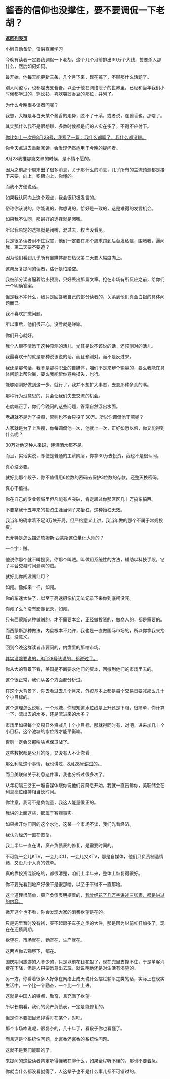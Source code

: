 # 酱香的信仰也没撑住，要不要调侃一下老胡？

[**返回列表页**](/gzh/记忆承载3)

小懒自动备份，仅供查阅学习

今晚有读者一定要我调侃一下老胡，这个几个月前排出30万个大钱，誓要杀入那什么，然后如何如何。  

最开始，他每天能更新三条，几个月下来，现在蔫了，不聊那什么话题了。

别人问盈亏，也都是支支吾吾。以至于他在网络段子的世界里，已经和当年我们小时候都学过的，穿长衫，喜欢嚼茴香豆的那位，并列了。  

为什么今晚很多读者问呢？  

我想，大概是与白天某个酱香的走势，脱不了干系，或者说，连酱香也，那啥了。  

其实那什么我不是很想聊，多数时候都是问的人实在多了，不得不应付下。  

[你比如上一次是8月28号，我写了一篇：我什么都聊了，我什么都没聊。](https://mp.weixin.qq.com/s?__biz=MzU3NDc5Nzc0NQ==&mid=2247525443&idx=1&sn=9cc31f60518d1fbeb3175a9bbee0c37d&chksm=fd2ec69dca594f8b8dcfc15db6c975b42e00f65d57128832513c499e7906e3a36cf2aab90624&token=224755126&lang=zh_CN&scene=21#wechat_redirect)

你今天点进去重新阅读，会发现仍然适用于今晚的提问者。  

8月28我推那篇文章的时候，是不情不愿的。

因为之前那个周末出了很多消息，关于那什么的消息，几乎所有的主流预测都是接下来要，向上，积极向上，你懂的。  

而我不方便说话。  

如果我认同向上这个观点，我会很积极发言的。

俗称你该说的，你能说的，你想说的，恰好是一致的，这是难得的发言机会。

如果我不认同，那最好的选择就是闭嘴。

所以我原定的选择就是闭嘴，混过去，权当没看见。  

只是很多读者耐不住寂寞，他们一定要在那个周末跑到后台发私信，围堵我，逼问我，第二天要不要追？

因为他们看到几乎所有自媒体都在热议第二天要大幅度向上。  

这帮反复提问的读者，估计是怕踏空。

我被部分读者逼着给出预测，只好丢出那篇文章。抢在市场有所反应之前，给你们一个明确答案。  

但是我不冲什么，我只是回答我自己的部分读者的，关系到他们真金白银的具体问题而已。  

我不喜欢扩撒问题。

所以事后，他们很开心，没亏就是赚嘛。

你们开心就好。

我个人很不情愿干这种预测的活儿，尤其是说不该说的话，还预测对的活儿。  

我最喜欢干的就是那种说该说的话，而且预测对。而不是反过来。

我还是那句话，我不是那种职业的自媒体，咱们不是来辩个输赢的，要么我能在具体问题上帮你赢，要么我能帮你避免损失，也行。

能够刚刚好做到这一步，就行了，我并不想扩大事态，去耍那种多余的嘴。

那种行为没意思的，只会让我们失去交流的机会。

态度端正了，你们今晚问的这些问题，答案自然浮出水面。

老胡就不是为了投资，否则也不会只投了30万。所以你调侃他干嘛呢？

人家就是为了上热搜，你每调侃他一次，他就上一次，正好如愿以偿，你又能得到什么呢？  

30万对他这种人来说，连洒洒水都不是。

而且，实话实说，即便是普通的工薪阶层，你拿30万去投资，我也不是很认同。

真心没必要。

就好比那个段子，你不值得用6位数的密码去保护3位数的存款，还整天换密码。

真心不值得。  

你在自己的专业领域里但凡能有点突破，肯定超过你那区区几十万搞东搞西。  

不要拿我十五年来的投资生涯当例子来抬杠，这种抬杠无效。  

我当年的确拿着不足3万块开局，但严格意义上讲，我当年做的那个不属于常规投资。  

巴菲特是怎么描述詹姆斯·西蒙斯这位量化大师的？

一个字：贼。

他说你那个就不叫投资，你那个叫贼。叫做用系统性的方法，辅助以科技手段，钻了平台交易时间漏洞的贼。

就好比你闯没闯红灯？

如闯。像如来一样，如闯。  

你的车速太快了，以至于高速摄像机无法记录下来你到底闯没闯。

你闯了么？没有影像记录，如闯。

只有西蒙斯这种做贼的，才不需要本金，正经做投资的，做商人的，都是需要的。

而西蒙斯那种做法，内盘根本不允许，我也是一直做国际市场的，所以你拿我来抬杠，没意义。

回到今晚这群读者非要问的，内盘里的那啥市场。

[其实没啥要说的，8月28号该说的，都说过了。](https://mp.weixin.qq.com/s?__biz=MzU3NDc5Nzc0NQ==&mid=2247525443&idx=1&sn=9cc31f60518d1fbeb3175a9bbee0c37d&chksm=fd2ec69dca594f8b8dcfc15db6c975b42e00f65d57128832513c499e7906e3a36cf2aab90624&token=224755126&lang=zh_CN&scene=21#wechat_redirect)

你从大的背景下看，美国是不断要求他们的资本，回撤到他们的市场里去的。  

这个很正常，我们从各个方面都分析过。  

在这个大背景下，你去看过去几个月来，外资基本上都是每个交易日要减那么几十个小目标的。  

这个道理怎么说呢，一个池塘，你想知道水位线是上升还是下降，很简单，你计算一下，流出去的水多，还是流进来的水多？  

市场里如果每个交易日外资减几十个小目标，那就得同时有，对吧，进来加几十个小目标，这个池塘的水位线才能平衡嘛。  

否则一定会又那啥啥点保卫战了。

这些数据都是公开的呀，又没有人不让你看。  

那么利息这个事情，我也讲过，[8月28号讲过的。](https://mp.weixin.qq.com/s?__biz=MzU3NDc5Nzc0NQ==&mid=2247525443&idx=1&sn=9cc31f60518d1fbeb3175a9bbee0c37d&chksm=fd2ec69dca594f8b8dcfc15db6c975b42e00f65d57128832513c499e7906e3a36cf2aab90624&token=224755126&lang=zh_CN&scene=21#wechat_redirect)

而且美联储关于利息这件事，我也分析过很多次了。  

从年初隔三岔五一堆自媒体跟你说他们要降息开始，我就一直告诉你，美联储会在利息高位维持相当长时间。

你注意，我可不是负能量，我这人能量很正的。  

我讲的上面这些，都属于客观事实。

如果撇开你们问的这个水池，这某一个市场不谈，我们光看经济。  

我认为经济一直在恢复。

我上半年一直在讲，资产负债表的修复，是需要时间的。

不可能一会儿KTV，一会儿ICU，一会儿又KTV，那是自媒体，他们只负责制造情绪，又没几个人真的做单。

真的靠投资混饭吃的，都很清楚，咱们上半年来，整体上恢复得很好。  

你不要光看到地产好像不是很那啥，以至于不得不一直那啥。  

这个道理很简单，资产负债表明摆着的，[我曾经花了几万字讲述三张表，都是讲过的内容。](http://mp.weixin.qq.com/s?__biz=Mzg4MTg2MzU3Mg==&mid=2247484236&idx=1&sn=71f8902deb8e627112eb688e0f2039b6&chksm=cf5e3db7f829b4a147bb9d8a05c48d24f5d1e81ff1faf71b32654570c379e835b2c581472aca&scene=21#wechat_redirect)  

撇开这个也不看，你会发现大家的消费欲望是在的。  

只是兜里暂时没有钱，买不起房子车子之类的大件，那是因为以前杠杆加多了，现在在还债周期。

欲望在，市场就在，勤奋在，生产就在。

这两点你去观察下，都在。

国庆期间旅游的人不少的，只是以前花钱花狠了，现在兜里支撑不住，于是单客消费在下降，但是人只要愿意出去玩，就说明他还是对生活有渴望的。  

另一方，你看着很多人好像在网络上成天说什么摆烂躺平之类的话，实际上在现实生活中，一个比一个勤奋，一个比一个上进。

这就是中国人的特点，勤奋，且充满了欲望。  

所以长期看，我们的资产负债表，一定是能修复的。  

但是你不要把目光非得盯在某个，对吧。  

那个市场咋说呢，很复杂的，几十年了，看段子你也看懂了。  

而且这是个系统性问题，比酱香还酱香的系统性问题。

这就不是我们能聊的了。

来提问的这些读者肯定听得懂我在聊什么，如果全程听不懂的，那也不要着急。

你就当什么都没看就得了，人这辈子也不是什么事儿都不可错过的。

